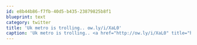 ```yaml
---
id: e8b44b86-f7fb-40d5-b435-23879825b8f1
blueprint: text
category: twitter
title: 'Uk metro is trolling.. ow.ly/i/XaL0'
caption: 'Uk metro is trolling.. <a href="http://ow.ly/i/XaL0" title="http://ow.ly/i/XaL0" class="link link_untco">ow.ly/i/XaL0</a>'
---
```


